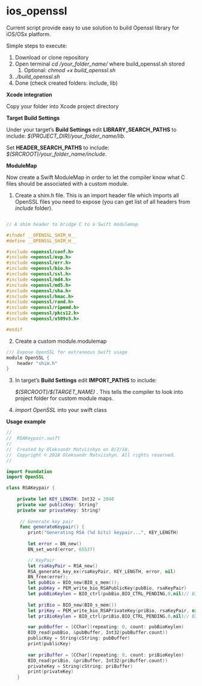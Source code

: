# ios_openssl
Current script provide easy to use solution to build Openssl library for iOS/OSx platform.

Simple steps to execute:
1. Download or clone repository
2. Open terminal *cd /your_folder_name/* where build_openssl.sh stored
    1. Optional: *chmod +x build_openssl.sh*
3. *./build_openssl.sh*
4. Done (check created folders: include, lib)

**Xcode integration**

Copy your folder into Xcode project directory

**Target Build Settings**

Under your target’s **Build Settings** edit **LIBRARY_SEARCH_PATHS** to include: *$(PROJECT_DIR)/your_folder_name/lib*.

Set **HEADER_SEARCH_PATHS** to include: *$(SRCROOT)/your_folder_name/include*.

**ModuleMap**

Now create a Swift ModuleMap in order to let the compiler know what C files  should be associated with a custom module.

1. Create a shim.h file. This is an import header file which imports all OpenSSL files you need to expose (you can get list of all headers from *include* folder).

```c

// A shim header to bridge C to a Swift modulemap

#ifndef __OPENSSL_SHIM_H__
#define __OPENSSL_SHIM_H__

#include <openssl/conf.h>
#include <openssl/evp.h>
#include <openssl/err.h>
#include <openssl/bio.h>
#include <openssl/ssl.h>
#include <openssl/md4.h>
#include <openssl/md5.h>
#include <openssl/sha.h>
#include <openssl/hmac.h>
#include <openssl/rand.h>
#include <openssl/ripemd.h>
#include <openssl/pkcs12.h>
#include <openssl/x509v3.h>

#endif
```
2. Create a custom module.modulemap

```c
/// Expose OpenSSL for extraneous Swift usage
module OpenSSL {
    header "shim.h"
}
```
3. In target’s **Build Settings** edit **IMPORT_PATHS** to include: 
   
   *\$(SRCROOT)/$(TARGET_NAME)* . This tells the compiler to look into project folder for custom module maps.

4. *import OpenSSL* into your swift class

**Usage example**

``` swift
//
//  RSAKeypair.swift
//
//  Created by Oleksandr Matviishyn on 8/2/18.
//  Copyright © 2018 Oleksandr Matviishyn. All rights reserved.
//

import Foundation
import OpenSSL

class RSAKeypair {
    
    private let KEY_LENGTH: Int32 = 2048
    private var publicKey: String?
    private var privateKey: String?
    
     // Generate key pair
     func generateKeypair() {
        print("Generating RSA (%d bits) keypair...", KEY_LENGTH)
        
        let error = BN_new()
        BN_set_word(error, 65537)

        // KeyPair
        let rsaKeyPair = RSA_new()
        RSA_generate_key_ex(rsaKeyPair, KEY_LENGTH, error, nil)
        BN_free(error);
        let pubBio = BIO_new(BIO_s_mem());
        let pubKey = PEM_write_bio_RSAPublicKey(pubBio, rsaKeyPair)
        let pubBioKeylen = BIO_ctrl(pubBio,BIO_CTRL_PENDING,0,nil)// BIO_pending(bio);
        
        let priBio = BIO_new(BIO_s_mem())
        let priKey = PEM_write_bio_RSAPrivateKey(priBio, rsaKeyPair, nil, nil, 0, nil, nil)
        let priBioKeylen = BIO_ctrl(priBio,BIO_CTRL_PENDING,0,nil)// BIO_pending(bio);

        var pubBuffer = [CChar](repeating: 0, count: pubBioKeylen)
        BIO_read(pubBio, &pubBuffer, Int32(pubBuffer.count))
        publicKey = String(cString: pubBuffer)
        print(publicKey)
        
        var priBuffer = [CChar](repeating: 0, count: priBioKeylen)
        BIO_read(priBio, &priBuffer, Int32(priBuffer.count))
        privateKey = String(cString: priBuffer)
        print(privateKey)
    }
```
